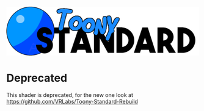 <p align="center">
<img src="https://raw.githubusercontent.com/Cibbi/Toony-standard/master/Editor/Resources/ToonyStandardLogo.png" Height = 128>
</p>


# Deprecated

This shader is deprecated, for the new one look at https://github.com/VRLabs/Toony-Standard-Rebuild

